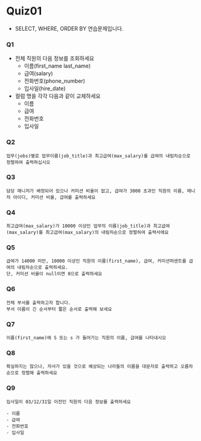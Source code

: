 # Quiz01

- SELECT, WHERE, ORDER BY 연습문제입니다.

### Q1

- 전체 직원의 다음 정보를 조회하세요
    - 이름(first_name last_name)
    - 급여(salary)
    - 전화번호(phone_number)
    - 입사일(hire_date)
- 컬럼 명을 각각 다음과 같이 교체하세요
    - 이름
    - 급여
    - 전화번호
    - 입사일

### Q2 

```
업무(jobs)별로 업무이름(job_title)과 최고급여(max_salary)를 급여의 내림차순으로 정렬하여 출력하십시오
```

### Q3

```
담당 매니저가 배정되어 있으나 커미션 비율이 없고, 급여가 3000 초과인 직원의 이름, 매니저 아이디, 커미션 비율, 급여를 출력하세요
```

### Q4

```
최고급여(max_salary)가 10000 이상인 업무의 이름(job_title)과 최고급여(max_salary)를 최고급여(max_salary)의 내림차순으로 정렬하여 출력사에요
```

### Q5

```
급여가 14000 미만, 10000 이상인 직원의 이름(first_name), 급여, 커미션퍼센트를 급여의 내림차순으로 출력하세요.
단, 커미션 비율이 null이면 0으로 출력하세요
```

### Q6

```
전체 부서를 출력하고자 합니다.
부서 이름이 긴 순서부터 짧은 순서로 출력해 보세요
```

### Q7

```
이름(first_name)에 S 또는 s 가 들어가는 직원의 이름, 급여를 나타내시오
```

### Q8

```
확실하지는 않으나, 자사가 있을 것으로 예상되는 나라들의 이름을 대문자로 출력하고 오름차순으로 정렬해 출력하세요
```

### Q9

```
입사일이 03/12/31일 이전인 직원의 다음 정보를 출력하세요

- 이름
- 급여
- 전화번호
- 입사일
```
